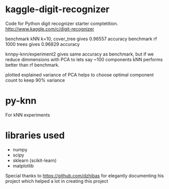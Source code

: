 kaggle-digit-recognizer
=======================

Code for Python digit recognizer starter comptetition. 
http://www.kaggle.com/c/digit-recognizer

benchmark kNN k=10, cover_tree gives 0.96557 accuracy
benchmark rf 1000 trees gives 0.96829 accuracy

knnpy-knn/experiment2 gives same accuracy as benchmark,
but if we reduce dimmensions with PCA to lets say ~100 components
kNN performs better than rf benchmark.

plotted explained variance of PCA helps to choose optimal component
count to keep 90% variance

py-knn
======
For kNN experiments


libraries used
=====================
* numpy
* scipy
* sklearn (scikit-learn)
* matplotlib

Special thanks to https://github.com/dzhibas for elegantly documenting his project which helped a lot in creating this project
